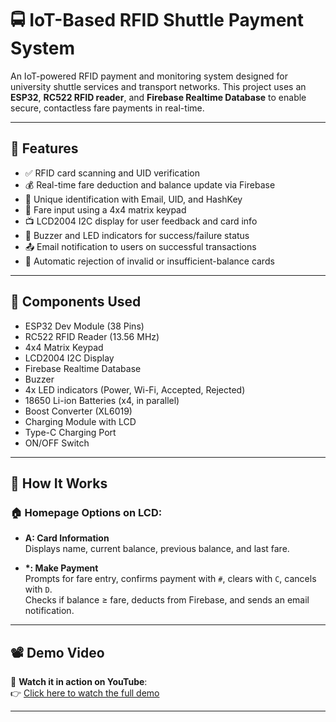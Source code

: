 # 🚍 IoT-Based RFID Shuttle Payment System

An IoT-powered RFID payment and monitoring system designed for university shuttle services and transport networks. This project uses an **ESP32**, **RC522 RFID reader**, and **Firebase Realtime Database** to enable secure, contactless fare payments in real-time.

---

## 📌 Features

- ✅ RFID card scanning and UID verification  
- 💰 Real-time fare deduction and balance update via Firebase  
- 🔐 Unique identification with Email, UID, and HashKey  
- 🔢 Fare input using a 4x4 matrix keypad  
- 📺 LCD2004 I2C display for user feedback and card info  
- 🔔 Buzzer and LED indicators for success/failure status  
- 📤 Email notification to users on successful transactions  
- 🚫 Automatic rejection of invalid or insufficient-balance cards  

---

## 🧰 Components Used

- ESP32 Dev Module (38 Pins)  
- RC522 RFID Reader (13.56 MHz)  
- 4x4 Matrix Keypad  
- LCD2004 I2C Display  
- Firebase Realtime Database  
- Buzzer  
- 4x LED indicators (Power, Wi-Fi, Accepted, Rejected)  
- 18650 Li-ion Batteries (x4, in parallel)  
- Boost Converter (XL6019)  
- Charging Module with LCD  
- Type-C Charging Port  
- ON/OFF Switch
 
---

## 🔧 How It Works

### 🏠 Homepage Options on LCD:
- **A: Card Information**  
  Displays name, current balance, previous balance, and last fare.

- **\*: Make Payment**  
  Prompts for fare entry, confirms payment with `#`, clears with `C`, cancels with `D`.  
  Checks if balance ≥ fare, deducts from Firebase, and sends an email notification.

---

## 📽️ Demo Video

🎥 **Watch it in action on YouTube**:  
👉 [Click here to watch the full demo](https://www.youtube.com/watch?v=3elCyCiH2AM)

---



